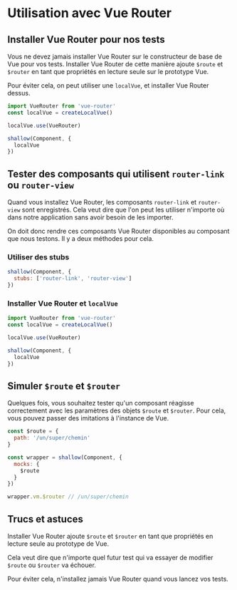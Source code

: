 # Utilisation avec Vue Router

## Installer Vue Router pour nos tests

Vous ne devez jamais installer Vue Router sur le constructeur de base de Vue pour vos tests. Installer Vue Router de cette manière ajoute `$route` et `$router` en tant que propriétés en lecture seule sur le prototype Vue.

Pour éviter cela, on peut utiliser une `localVue`, et installer Vue Router dessus.

```js
import VueRouter from 'vue-router'
const localVue = createLocalVue()

localVue.use(VueRouter)

shallow(Component, {
  localVue
})
```

## Tester des composants qui utilisent `router-link` ou `router-view`

Quand vous installez Vue Router, les composants `router-link` et `router-view` sont enregistrés. Cela veut dire que l'on peut les utiliser n'importe où dans notre application sans avoir besoin de les importer.

On doit donc rendre ces composants Vue Router disponibles au composant que nous testons. Il y a deux méthodes pour cela.

### Utiliser des stubs

```js
shallow(Component, {
  stubs: ['router-link', 'router-view']
})
```

### Installer Vue Router et `localVue`

```js
import VueRouter from 'vue-router'
const localVue = createLocalVue()

localVue.use(VueRouter)

shallow(Component, {
  localVue
})
```

## Simuler `$route` et `$router`

Quelques fois, vous souhaitez tester qu'un composant réagisse correctement avec les paramètres des objets `$route` et `$router`. Pour cela, vous pouvez passer des imitations à l'instance de Vue.

```js
const $route = {
  path: '/un/super/chemin'
}

const wrapper = shallow(Component, {
  mocks: {
    $route
  }
})

wrapper.vm.$router // /un/super/chemin
```

## Trucs et astuces

Installer Vue Router ajoute `$route` et `$router` en tant que propriétés en lecture seule au prototype de Vue.

Cela veut dire que n'importe quel futur test qui va essayer de modifier `$route` ou `$router` va échouer.

Pour éviter cela, n'installez jamais Vue Router quand vous lancez vos tests.
